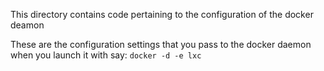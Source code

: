 This directory contains code pertaining to the configuration of the docker deamon

These are the configuration settings that you pass to the docker daemon when you launch it with say: `docker -d -e lxc`
